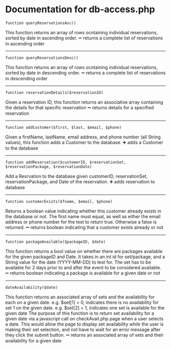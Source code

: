 # Documentation for db-access.php

```function queryReservationsAsc()```

This function returns an array of rows ocntaining individual reservations, sorted by
date in ascending order.
:heavy_minus_sign:	returns a complete list of reservations in ascending order 

---
 
```function queryReservationsDesc()```

This function returns an array of rows ocntaining individual reservations, sorted by
date in descending order.
:heavy_minus_sign:	returns a complete list of reservations in descending order
 
---
 
```function reservationDetails($reservationID)```

Given a reservation ID, this function returns an associative array containing the details 
for that specific reservation
:heavy_minus_sign:	returns details for a specified reservation
 
---
 
```function addCustomer($first, $last, $email, $phone)```

Given a firstName, lastName, email address, and phone number (all String values), this 
function adds a Customer to the database.
:heavy_plus_sign: adds a Customer to the database

---
 
```function addReservation($customerID, $reservationSet, $reservationPackage, $reservationDate)```

Add a Resrvation to the database given customerID, reservationSet, reservationPackage, and Date
of the reservation.
:heavy_plus_sign: adds reservation to database

---

```function customerExists($fname, $email, $phone)```

Returns a boolean value indicating whether this customer already exists in the database 
or not.  The first name must equal, as well as either the email address or phone number
for the test to return true.  Otherwise a false is returned.
:heavy_minus_sign: returns boolean indicating that a customer exists already or not

---

```function packageAvailable($packageID, $date) ```

This function returns a bool value on whether there are packages available for the given
packageID and Date.  It takes in an int id for set/package, and a String value for the 
date (YYYY-MM-DD) to test for.  The set has to be available for 2 days prior to and after 
the event to be considered available.   
:heavy_minus_sign: returns boolean indicating a package is available for a given date or not

---

```dateAvailability($date)```

This function returns an associated array of sets and the availability for each on a given date.
e.g. $set[1] = 0, indicates there is no availability for set 1 on the given date.
e.g. $set[2] = 1, indicates one set is available for the given date
The purpose of this function is to return set availability for a given date via a javascript call
on checkAvail.php page when a user selects a date. This would allow the page to display set 
availability *while* the user is making their set selection, and not have to wait for an error
message after they click the submit button.
:heavy_minus_sign: returns an associated array of sets and their availability for a given date



